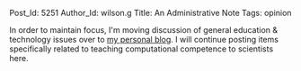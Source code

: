 Post_Id: 5251
Author_Id: wilson.g
Title: An Administrative Note
Tags: opinion


<p>In order to maintain focus, I'm moving discussion of general education &amp; technology issues over to <a href="http://third-bit.com/blog/archives/4546.html">my personal blog</a>. I will continue posting items specifically related to teaching computational competence to scientists here.</p>


